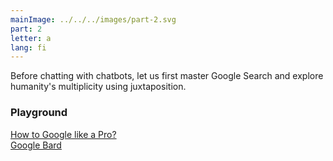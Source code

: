 ```yaml
---
mainImage: ../../../images/part-2.svg
part: 2
letter: a
lang: fi
---
```


<div class="content">

Before chatting with chatbots, let us first master Google Search and explore humanity's multiplicity using juxtaposition.

### Playground
[How to Google like a Pro?](https://www.youtube.com/watch?v=cEBkvm0-rg0)<br>
[Google Bard](https://bard.google.com/)<br>

</div>
